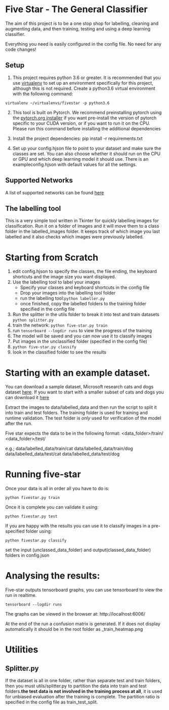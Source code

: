# Five Star - The General Classifier

The aim of this project is to be a one stop shop for labelling, cleaning and augmenting data, and then training, testing and using a deep learning classifier.

Everything you need is easily configured in the config file. No need for any code changes!

## Setup
1. This project requires python 3.6 or greater. It is recommended that you use [virtualenv](https://thepythonguru.com/python-virtualenv-guide/) to set up an environment specifically for this project, although this is not required. Create a python3.6 virtual environment with the following command:
```
virtualenv ~/virtualenvs/fivestar -p python3.6
```

2. This tool is built on Pytorch. We recommend preinstalling pytorch using the [pytorch.org installer](https://pytorch.org/get-started/locally/)
if you want pre-install the version of pytorch specific to your CUDA version, or if you want to run it on the CPU. Please run this command before installing the additional dependencies

3. Install the project dependencies:
pip install -r requirements.txt

4. Set up your config.hjson file to point to your dataset and make sure the classes are set. You can also choose whether it should run on the CPU or GPU and which deep learning model it should use. There is an exampleconfig.hjson with default values for all the settings.

## Supported Networks
A list of supported networks can be found [here](networks.md)

## The labelling tool
This is a very simple tool written in Tkinter for quickly labelling images
for classification. Run it on a folder of images and it will move them to
a class folder in the labelled_images folder. It keeps track of which image
you last labelled and it also checks which images were previously labelled.

# Starting from Scratch
1. edit config.hjson to specify the classes, the file ending, the keyboard shortcuts and the image size you want displayed.
2. Use the labelling tool to label your images
    - Specify your classes and keyboard shortcuts in the config file
    - Drop your images into the labelling tool folder
    - run the labelling tool:```python labeller.py```
    - once finished, copy the labelled folders to the training folder specified in the config file
3. Run the splitter in the utils folder to break it into test and train datasets ```python splitter.py```
4. train the network: ```python five-star.py train```
5. run ```tensorboard --logdir runs``` to view the progress of the training
6. The model will be saved and you can now use it to classify images
7. Put images in the unclassified folder (specified in the config file)
8. ```python five-star.py classify```
9. look in the classified folder to see the results

# Starting with an example dataset.
You can download a sample dataset, Microsoft research cats and dogs dataset [here](https://www.microsoft.com/en-us/download/details.aspx?id=54765). If you want to start with a smaller subset of cats and dogs you can download it [here](https://intel-my.sharepoint.com/:u:/p/jonathan_byrne/EasebHZE6LVFmstXQ2fS2tAB2bMkn31scbGNlv6cuz1T0Q?e=oVsyo5)

Extract the images to data/labelled_data and then run the script to split it into train and test folders. The training folder
is used for training and runtime validation. The test folder is *only* used for verification of the model after the run.

Five star expects the data to be in the following format:
<data_folder>/train/<class>
<data_folder>/test/<class>

e.g.;
data/labelled_data/train/cat
data/labelled_data/train/dog
data/labelled_data/test/cat
data/labelled_data/test/dog

# Running five-star
Once your data is all in order all you have to do is:
```
python fivestar.py train
```
Once it is complete you can validate it using:
```
python fivestar.py test
```

If you are happy with the results you can use it to classify images in a pre-specified folder using:
```
python fivestar.py classify
```
set the input (unclassed_data_folder) and output(classed_data_folder) folders in config.json

# Analysing the results:
Five-star outputs tensorboard graphs, you can use tensorboard to view the run in realtime.
```
tensorboard --logdir runs
```
The graphs can be viewed in the browser at: http://localhost:6006/ 

At the end of the run a confusion matrix is generated. If it does not display automatically it should be in the root folder as <network>_train_heatmap.png


# Utilities
## Splitter.py
If the dataset is all in one folder, rather than separate test and train folders, then you must utils/splitter.py to partition the data into train and test folders.**the test data is not involved in the training process at all**, it is used for unbiased evaluation after the training is complete. The partition ratio is specified in the config file as train_test_split.

